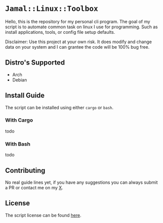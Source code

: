 # `Jamal::Linux::Toolbox`

Hello, this is the repository for my personal cli program. 
The goal of my script is to automate common task
on linux I use for programming. Such as install applications,
tools, or config file setup defaults.

Disclaimer: Use this project at your own risk. It does modify and change data on your system and I can grantee the code will be 100% bug free. 

## Distro's Supported

- Arch
- Debian

## Install Guide

The script can be installed using either `cargo` or `bash`. 

### With Cargo

todo

### With Bash

todo

## Contributing

No real guide lines yet, if you have any suggestions you can always submit a PR or contact me on my [X](https://x.com/codingwithjamal).

## License

The script license can be found [here](./LICENSE).